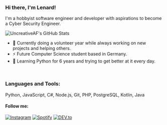 ### Hi there, I'm Lenard!

I'm a hobbyist software engineer and developer with aspirations to become a Cyber Security Engineer.

<img align="center" src="https://github-readme-stats.vercel.app/api?username=UncreativeAF&include_all_commits=true&count_private=true&show_icons=true&line_height=20&title_color=03fc88&icon_color=03fc88&text_color=D3D3D3&bg_color=0,000000,124f61" alt="UncreativeAF's GitHub Stats">

- 🌱 Currently doing a volunteer year while always working on new projects and helping others.
- ⚡ Future Computer Science student based in Germany.
- 🚀 Learning Python for 6 years and trying to get better at it every day.

<br />

### Languages and Tools:

Python, JavaScript, C#, Node.js, Git, PHP, PostgreSQL, Kotlin, Java

#### Follow me:

<a href="https://www.instagram.com/lenard_flx" target="_blank"><img src="https://img.shields.io/badge/Instagram-%23E4405F.svg?&style=flat-square&logo=instagram&logoColor=white" alt="Instagram"></a>
<a href="https://open.spotify.com/user/4j5xecp3thnitbnw9u34atmq0?si=1ad040a553294851" target="_blank"><img src="https://img.shields.io/badge/Spotify-%231ED760.svg?&style=flat-square&logo=spotify&logoColor=white" alt="Spotify"></a>
<a href="https://dev.to/uncreativeaf" target="_blank"><img src="https://img.shields.io/badge/DEV-%230A0A0A.svg?&style=flat-square&logo=DEV.to&logoColor=white" alt="DEV.to"></a>
